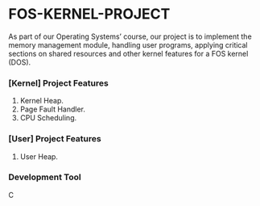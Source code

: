 # FOS-KERNEL-PROJECT
As part of our Operating Systems’ course, our project is to implement the memory management module, handling user programs, applying critical sections on shared resources and other kernel features for a FOS kernel (DOS).

### [Kernel] Project Features
1. Kernel Heap.
2. Page Fault Handler.
3. CPU Scheduling.
### [User] Project Features
1. User Heap.

### Development Tool
C
